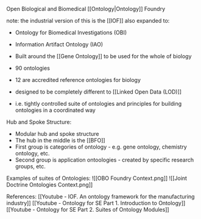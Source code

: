 Open Biological and Biomedical [[Ontology|Ontology]] Foundry

note: the industrial version of this is the [[IOF]]
also expanded to:
 - Ontology for Biomedical Investigations (OBI)
 - Information Artifact Ontology (IAO)

 - Built around the [[Gene Ontology]] to be used for the whole of biology
 - 90 ontologies
 - 12 are accredited reference ontologies for biology
 - designed to be completely different to [[Linked Open Data (LOD)]]
 - i.e. tightly controlled suite of ontologies and principles for building ontologies in a coordinated way


Hub and Spoke Structure:
 - Modular hub and spoke structure
 - The hub in the middle is the [[BFO]]
 - First group is categories of ontology - e.g. gene ontology, chemistry ontology, etc.
 - Second group is application ontoologies - created by specific research groups, etc. 


Examples of suites of Ontologies:
![[OBO Foundry Context.png]]
![[Joint Doctrine Ontologies Context.png]]


References:
[[Youtube - IOF. An ontology framework for the manufacturing industry]]
[[Youtube - Ontology for SE Part 1. Introduction to Ontology]]
[[Youtube - Ontology for SE Part 2. Suites of Ontology Modules]]
